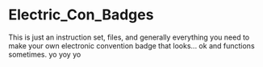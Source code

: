 # Electric_Con_Badges
This is just an instruction set, files, and generally everything you need to make your own electronic convention badge that looks... ok and functions sometimes.
yo yoy yo
